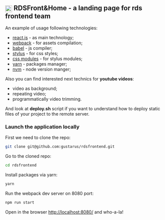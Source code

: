 ## <img src="http://webulla.ru/static/logo-60x60.png" width="22px" height="22px" style="vertical-align: middle;" /> RDSFront&Home - a landing page for rds frontend team

An example of usage following technologies:
* [react.js](https://facebook.github.io/react/) - as main technology;
* [webpack](https://webpack.github.io/) - for assets compilation;
* [babel](https://babeljs.io/) - js compiler;
* [stylus](http://stylus-lang.com/) - for css styles;
* [css modules](https://github.com/css-modules/css-modules) - for stylus modules;
* [yarn](https://yarnpkg.com/) - packages manager;
* [nvm](https://github.com/creationix/nvm) - node version manger;

Also you can find interested next technics for **youtube videos**:
* video as background;
* repeating video;
* programmatically video trimming.

And look at **deploy.sh** script if you want to understand how to deploy static files of your project to the remote server.


### Launch the application locally
First we need to clone the repo:
```bash
git clone git@github.com:gustarus/rdsfrontend.git
```

Go to the cloned repo:
```bash
cd rdsfrontend
```

Install packages via yarn:
```bash
yarn
```

Run the webpack dev server on 8080 port:
```bash
npm run start
```

Open in the browser [http://localhost:8080/](http://localhost:8080/) and who-a-la!
